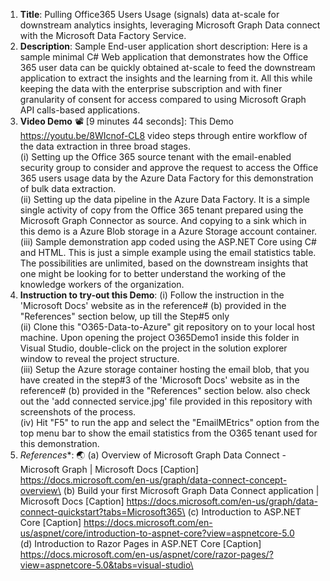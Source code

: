 1.	**Title**: Pulling Office365 Users Usage (signals) data at-scale for downstream analytics insights, leveraging Microsoft Graph Data connect with the Microsoft Data Factory Service.
2.	**Description**: Sample End-user application short description: Here is a sample minimal C# Web application that demonstrates how the Office 365 user data can be quickly obtained at-scale to feed the downstream application to extract the insights and the learning from it. All this while keeping the data with the enterprise subscription and with finer granularity of consent for access compared to using Microsoft Graph API calls-based applications.
3.	**Video Demo** 📽️ [9 minutes 44 seconds]: This Demo https://youtu.be/8WIcnof-CL8 video steps through entire workflow of the data extraction in three broad stages.\
(i) Setting up the Office 365 source tenant with the email-enabled security group to consider and approve the request to access the Office 365 users usage data by the Azure Data Factory for this demonstration of bulk data extraction.\
(ii) Setting up the data pipeline in the Azure Data Factory. It is a simple single activity of copy from the Office 365 tenant prepared using the Microsoft Graph Connector as source. And copying to a sink which in this demo is a Azure Blob storage in a Azure Storage account container.\
(iii) Sample demonstration app coded using the ASP.NET Core using C# and HTML. This is just a simple example using the email statistics table. The possibilities are unlimited, based on the downstream insights that one might be looking for to better understand the working of the knowledge workers of the organization.
4.	**Instruction to try-out this Demo**:
(i) Follow the instruction in the 'Microsoft Docs' website as in the reference# (b) provided in the "References" section below, up till the Step#5 only\
(ii) Clone this "O365-Data-to-Azure" git repository on to your local host machine. Upon opening the project O365Demo1 inside this folder in Visual Studio, double-click on the project in the solution explorer window to reveal the project structure.\
(iii) Setup the Azure storage container hosting the email blob, that you have created in the step#3 of the 'Microsoft Docs' website as in the reference# (b) provided in the "References" section below. also check out the 'add connected service.jpg' file provided in this repository with screenshots of the process.\
(iv) Hit "F5" to run the app and select the "EmailMEtrics" option from the top menu bar to show the email statistics from the O365 tenant used for this demonstration.
5.	*References**: 🌏
(a) Overview of Microsoft Graph Data Connect - Microsoft Graph | Microsoft Docs [Caption] https://docs.microsoft.com/en-us/graph/data-connect-concept-overview\
(b) Build your first Microsoft Graph Data Connect application | Microsoft Docs [Caption] https://docs.microsoft.com/en-us/graph/data-connect-quickstart?tabs=Microsoft365\
(c) Introduction to ASP.NET Core [Caption] https://docs.microsoft.com/en-us/aspnet/core/introduction-to-aspnet-core?view=aspnetcore-5.0 \
(d) Introduction to Razor Pages in ASP.NET Core [Caption] https://docs.microsoft.com/en-us/aspnet/core/razor-pages/?view=aspnetcore-5.0&tabs=visual-studio\
